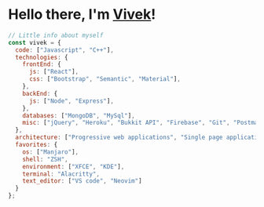 <h1>Hello there, I'm <a href="https://www.vivekalhat.ml">Vivek</a>!</h1>

<!-- <img align='right' src='https://media2.giphy.com/media/du3J3cXyzhj75IOgvA/giphy.gif' width='200"'> -->

```javascript
// Little info about myself
const vivek = {
  code: ["Javascript", "C++"],
  technologies: {
    frontEnd: {
      js: ["React"],
      css: ["Bootstrap", "Semantic", "Material"],
    },
    backEnd: {
      js: ["Node", "Express"],
    },
    databases: ["MongoDB", "MySql"],
    misc: ["jQuery", "Heroku", "Bukkit API", "Firebase", "Git", "Postman", "SASS"],
  },
  architecture: ["Progressive web applications", "Single page applications"],
  favorites: {
    os: ["Manjaro"],
    shell: "ZSH",
    environment: ["XFCE", "KDE"],
    terminal: "Alacritty",
    text_editor: ["VS code", "Neovim"]
  }
};
```
